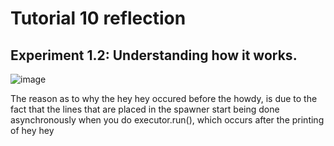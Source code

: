 # Tutorial 10 reflection

## Experiment 1.2: Understanding how it works.

![image](https://github.com/Sirered/adprog-tutorial10/assets/126568984/586fc484-8741-438c-b2f7-931881ffe4d9)

The reason as to why the hey hey occured before the howdy, is due to the fact that the lines that are placed in the spawner start being done asynchronously when you do executor.run(), which occurs after the printing of hey hey
